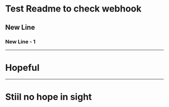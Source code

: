 # Test Readme to check webhook
## New Line
### New Line - 1
---
# Hopeful
---
# Stiil no hope in sight
